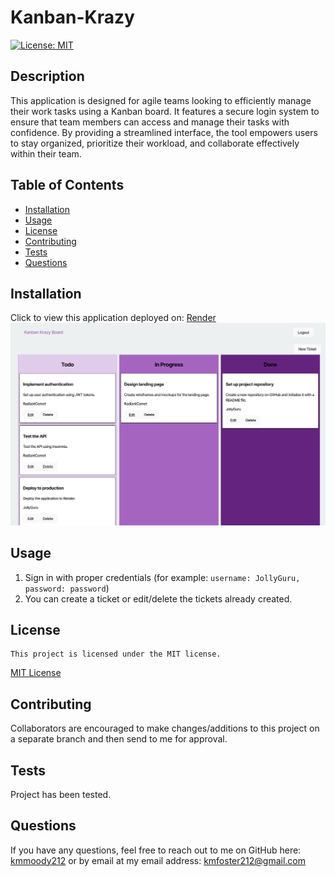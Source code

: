 # Kanban-Krazy

[![License: MIT](https://img.shields.io/badge/License-MIT-yellow.svg)](https://opensource.org/licenses/MIT)

## Description

This application is designed for agile teams looking to efficiently manage their work tasks using a Kanban board. It features a secure login system to ensure that team members can access and manage their tasks with confidence. By providing a streamlined interface, the tool empowers users to stay organized, prioritize their workload, and collaborate effectively within their team.

## Table of Contents

- [Installation](#installation)
- [Usage](#usage)
- [License](#license)
- [Contributing](#contributing)
- [Tests](#tests)
- [Questions](#Questions)

## Installation

Click to view this application deployed on: [Render](https://kanban-krazy.onrender.com/)
![Preview of Application](./assets/Screenshot%202024-12-10%20135513.png)

## Usage

1. Sign in with proper credentials (for example: `username: JollyGuru, password: password`)
2. You can create a ticket or edit/delete the tickets already created.

## License

    This project is licensed under the MIT license.

[MIT License](https://opensource.org/licenses/MIT)

## Contributing

Collaborators are encouraged to make changes/additions to this project on a separate branch and then send to me for approval.

## Tests

Project has been tested.

## Questions

If you have any questions, feel free to reach out to me on GitHub here: [kmmoody212](github.com/kmmoody212) or by email at my email address: kmfoster212@gmail.com
